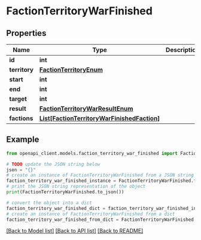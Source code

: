 # FactionTerritoryWarFinished


## Properties

Name | Type | Description | Notes
------------ | ------------- | ------------- | -------------
**id** | **int** |  | 
**territory** | [**FactionTerritoryEnum**](FactionTerritoryEnum.md) |  | 
**start** | **int** |  | 
**end** | **int** |  | 
**target** | **int** |  | 
**result** | [**FactionTerritoryWarResultEnum**](FactionTerritoryWarResultEnum.md) |  | 
**factions** | [**List[FactionTerritoryWarFinishedFaction]**](FactionTerritoryWarFinishedFaction.md) |  | 

## Example

```python
from openapi_client.models.faction_territory_war_finished import FactionTerritoryWarFinished

# TODO update the JSON string below
json = "{}"
# create an instance of FactionTerritoryWarFinished from a JSON string
faction_territory_war_finished_instance = FactionTerritoryWarFinished.from_json(json)
# print the JSON string representation of the object
print(FactionTerritoryWarFinished.to_json())

# convert the object into a dict
faction_territory_war_finished_dict = faction_territory_war_finished_instance.to_dict()
# create an instance of FactionTerritoryWarFinished from a dict
faction_territory_war_finished_from_dict = FactionTerritoryWarFinished.from_dict(faction_territory_war_finished_dict)
```
[[Back to Model list]](../README.md#documentation-for-models) [[Back to API list]](../README.md#documentation-for-api-endpoints) [[Back to README]](../README.md)


